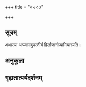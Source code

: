 +++
title = "०५ ०३"

+++
## सूत्रम्
अथास्या अञ्जलावुपस्तीर्य द्विर्लाजानोप्याभिघारयति।
## अनुकूला

## गृह्यतात्पर्यदर्शनम्

